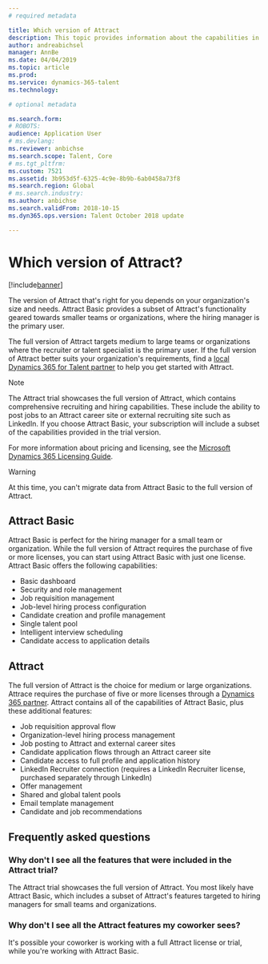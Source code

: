 ```yaml
---
# required metadata

title: Which version of Attract
description: This topic provides information about the capabilities in the different versions of Microsoft Dynamics 365 for Talent - Attract.
author: andreabichsel
manager: AnnBe
ms.date: 04/04/2019
ms.topic: article
ms.prod: 
ms.service: dynamics-365-talent
ms.technology: 

# optional metadata

ms.search.form: 
# ROBOTS: 
audience: Application User
# ms.devlang: 
ms.reviewer: anbichse
ms.search.scope: Talent, Core
# ms.tgt_pltfrm: 
ms.custom: 7521
ms.assetid: 3b953d5f-6325-4c9e-8b9b-6ab0458a73f8
ms.search.region: Global
# ms.search.industry: 
ms.author: anbichse
ms.search.validFrom: 2018-10-15
ms.dyn365.ops.version: Talent October 2018 update

---
```


# Which version of Attract?

[!include[banner](../includes/banner.md)]

The version of Attract that's right for you depends on your organization's size and needs. Attract Basic provides a subset of Attract's functionality geared towards smaller teams or organizations, where the hiring manager is the primary user.

The full version of Attract targets medium to large teams or organizations where the recruiter or talent specialist is the primary user. If the full version of Attract better suits your organization's requirements, find a [local Dynamics 365 for Talent partner](https://dynamics.microsoft.com/partners/find-a-partner/) to help you get started with Attract.

>[!NOTE]
>The Attract trial showcases the full version of Attract, which contains comprehensive recruiting and hiring capabilities. These include the ability to post jobs to an Attract career site or external recruiting site such as LinkedIn. If you choose Attract Basic, your subscription will include a subset of the capabilities provided in the trial version. 

For more information about pricing and licensing, see the [Microsoft Dynamics 365 Licensing Guide](https://go.microsoft.com/fwlink/?LinkId=866544).

>[!WARNING]
>At this time, you can't migrate data from Attract Basic to the full version of Attract.

## Attract Basic

Attract Basic is perfect for the hiring manager for a small team or organization. While the full version of Attract requires the purchase of five or more licenses, you can start using Attract Basic with just one license. Attract Basic offers the following capabilities:

- Basic dashboard
- Security and role management
- Job requisition management
- Job-level hiring process configuration
- Candidate creation and profile management
- Single talent pool
- Intelligent interview scheduling
- Candidate access to application details

## Attract

The full version of Attract is the choice for medium or large organizations. Attrace requires the purchase of five or more licenses through a [Dynamics 365 partner](https://dynamics.microsoft.com/partners/find-a-partner/). Attract contains all of the capabilities of Attract Basic, plus these additional features:

- Job requisition approval flow
- Organization-level hiring process management
- Job posting to Attract and external career sites
- Candidate application flows through an Attract career site
- Candidate access to full profile and application history
- LinkedIn Recruiter connection (requires a LinkedIn Recruiter license, purchased separately through LinkedIn)
- Offer management
- Shared and global talent pools
- Email template management
- Candidate and job recommendations

## Frequently asked questions

### Why don't I see all the features that were included in the Attract trial?

The Attract trial showcases the full version of Attract. You most likely have Attract Basic, which includes a subset of Attract's features targeted to hiring managers for small teams and organizations.

### Why don't I see all the Attract features my coworker sees?

It's possible your coworker is working with a full Attract license or trial, while you're working with Attract Basic.
